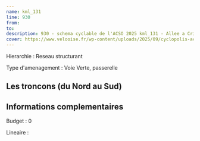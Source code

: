 ```yaml
---
name: kml_131 
line: 930
from: 
to:  
description: 930 - schema cyclable de l'ACSO 2025 kml_131 - Allee a Cricri
cover: https://www.velooise.fr/wp-content/uploads/2025/09/cyclopolis-acso-default.jpg
---
```

Hierarchie : Reseau structurant

Type d'amenagement : Voie Verte, passerelle


## Les troncons (du Nord au Sud)

## Informations complementaires

Budget  : 0 

Lineaire :

